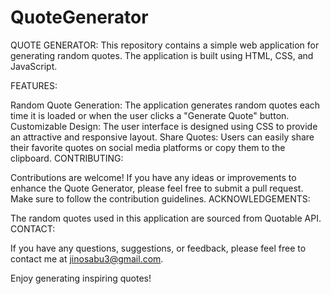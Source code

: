 # QuoteGenerator
QUOTE GENERATOR:
This repository contains a simple web application for generating random quotes. The application is built using HTML, CSS, and JavaScript.

FEATURES:

Random Quote Generation: The application generates random quotes each time it is loaded or when the user clicks a "Generate Quote" button.
Customizable Design: The user interface is designed using CSS to provide an attractive and responsive layout.
Share Quotes: Users can easily share their favorite quotes on social media platforms or copy them to the clipboard.
CONTRIBUTING:

Contributions are welcome! If you have any ideas or improvements to enhance the Quote Generator, please feel free to submit a pull request. Make sure to follow the contribution guidelines.
ACKNOWLEDGEMENTS:

The random quotes used in this application are sourced from Quotable API.
CONTACT:

If you have any questions, suggestions, or feedback, please feel free to contact me at jinosabu3@gmail.com.

Enjoy generating inspiring quotes!
